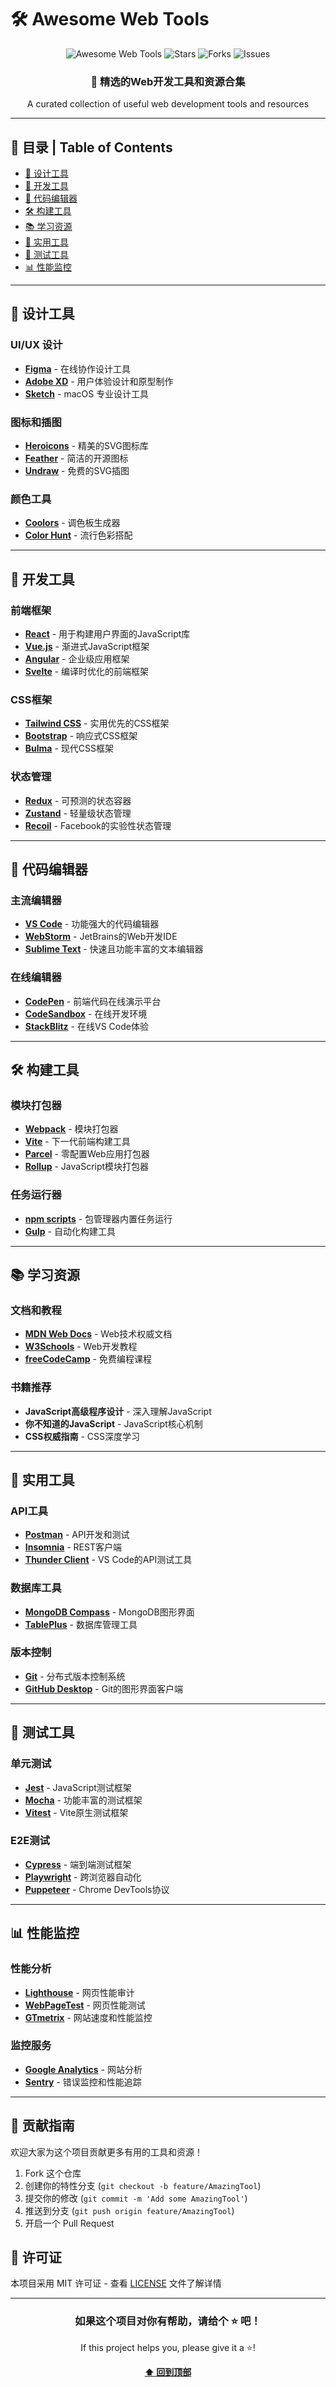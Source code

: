# 🛠️ Awesome Web Tools

<div align="center">
  <img src="https://img.shields.io/badge/Awesome-Web%20Tools-orange?style=for-the-badge&logo=awesome-lists" alt="Awesome Web Tools"/>
  <img src="https://img.shields.io/github/stars/coders-user/awesome-web-tools?style=for-the-badge" alt="Stars"/>
  <img src="https://img.shields.io/github/forks/coders-user/awesome-web-tools?style=for-the-badge" alt="Forks"/>
  <img src="https://img.shields.io/github/issues/coders-user/awesome-web-tools?style=for-the-badge" alt="Issues"/>
</div>

<div align="center">
  <h3>🌟 精选的Web开发工具和资源合集</h3>
  <p>A curated collection of useful web development tools and resources</p>
</div>

---

## 📖 目录 | Table of Contents

- [🎨 设计工具](#-设计工具)
- [🚀 开发工具](#-开发工具)
- [📝 代码编辑器](#-代码编辑器)
- [🛠️ 构建工具](#️-构建工具)
- [📚 学习资源](#-学习资源)
- [🔧 实用工具](#-实用工具)
- [🎯 测试工具](#-测试工具)
- [📊 性能监控](#-性能监控)

---

## 🎨 设计工具

### UI/UX 设计
- **[Figma](https://figma.com)** - 在线协作设计工具
- **[Adobe XD](https://www.adobe.com/products/xd.html)** - 用户体验设计和原型制作
- **[Sketch](https://www.sketch.com)** - macOS 专业设计工具

### 图标和插图
- **[Heroicons](https://heroicons.com)** - 精美的SVG图标库
- **[Feather](https://feathericons.com)** - 简洁的开源图标
- **[Undraw](https://undraw.co)** - 免费的SVG插图

### 颜色工具
- **[Coolors](https://coolors.co)** - 调色板生成器
- **[Color Hunt](https://colorhunt.co)** - 流行色彩搭配

---

## 🚀 开发工具

### 前端框架
- **[React](https://reactjs.org)** - 用于构建用户界面的JavaScript库
- **[Vue.js](https://vuejs.org)** - 渐进式JavaScript框架
- **[Angular](https://angular.io)** - 企业级应用框架
- **[Svelte](https://svelte.dev)** - 编译时优化的前端框架

### CSS框架
- **[Tailwind CSS](https://tailwindcss.com)** - 实用优先的CSS框架
- **[Bootstrap](https://getbootstrap.com)** - 响应式CSS框架
- **[Bulma](https://bulma.io)** - 现代CSS框架

### 状态管理
- **[Redux](https://redux.js.org)** - 可预测的状态容器
- **[Zustand](https://github.com/pmndrs/zustand)** - 轻量级状态管理
- **[Recoil](https://recoiljs.org)** - Facebook的实验性状态管理

---

## 📝 代码编辑器

### 主流编辑器
- **[VS Code](https://code.visualstudio.com)** - 功能强大的代码编辑器
- **[WebStorm](https://www.jetbrains.com/webstorm)** - JetBrains的Web开发IDE
- **[Sublime Text](https://www.sublimetext.com)** - 快速且功能丰富的文本编辑器

### 在线编辑器
- **[CodePen](https://codepen.io)** - 前端代码在线演示平台
- **[CodeSandbox](https://codesandbox.io)** - 在线开发环境
- **[StackBlitz](https://stackblitz.com)** - 在线VS Code体验

---

## 🛠️ 构建工具

### 模块打包器
- **[Webpack](https://webpack.js.org)** - 模块打包器
- **[Vite](https://vitejs.dev)** - 下一代前端构建工具
- **[Parcel](https://parceljs.org)** - 零配置Web应用打包器
- **[Rollup](https://rollupjs.org)** - JavaScript模块打包器

### 任务运行器
- **[npm scripts](https://docs.npmjs.com/misc/scripts)** - 包管理器内置任务运行
- **[Gulp](https://gulpjs.com)** - 自动化构建工具

---

## 📚 学习资源

### 文档和教程
- **[MDN Web Docs](https://developer.mozilla.org)** - Web技术权威文档
- **[W3Schools](https://www.w3schools.com)** - Web开发教程
- **[freeCodeCamp](https://www.freecodecamp.org)** - 免费编程课程

### 书籍推荐
- **JavaScript高级程序设计** - 深入理解JavaScript
- **你不知道的JavaScript** - JavaScript核心机制
- **CSS权威指南** - CSS深度学习

---

## 🔧 实用工具

### API工具
- **[Postman](https://www.postman.com)** - API开发和测试
- **[Insomnia](https://insomnia.rest)** - REST客户端
- **[Thunder Client](https://www.thunderclient.com)** - VS Code的API测试工具

### 数据库工具
- **[MongoDB Compass](https://www.mongodb.com/products/compass)** - MongoDB图形界面
- **[TablePlus](https://tableplus.com)** - 数据库管理工具

### 版本控制
- **[Git](https://git-scm.com)** - 分布式版本控制系统
- **[GitHub Desktop](https://desktop.github.com)** - Git的图形界面客户端

---

## 🎯 测试工具

### 单元测试
- **[Jest](https://jestjs.io)** - JavaScript测试框架
- **[Mocha](https://mochajs.org)** - 功能丰富的测试框架
- **[Vitest](https://vitest.dev)** - Vite原生测试框架

### E2E测试
- **[Cypress](https://www.cypress.io)** - 端到端测试框架
- **[Playwright](https://playwright.dev)** - 跨浏览器自动化
- **[Puppeteer](https://pptr.dev)** - Chrome DevTools协议

---

## 📊 性能监控

### 性能分析
- **[Lighthouse](https://developers.google.com/web/tools/lighthouse)** - 网页性能审计
- **[WebPageTest](https://www.webpagetest.org)** - 网页性能测试
- **[GTmetrix](https://gtmetrix.com)** - 网站速度和性能监控

### 监控服务
- **[Google Analytics](https://analytics.google.com)** - 网站分析
- **[Sentry](https://sentry.io)** - 错误监控和性能追踪

---

## 🤝 贡献指南

欢迎大家为这个项目贡献更多有用的工具和资源！

1. Fork 这个仓库
2. 创建你的特性分支 (`git checkout -b feature/AmazingTool`)
3. 提交你的修改 (`git commit -m 'Add some AmazingTool'`)
4. 推送到分支 (`git push origin feature/AmazingTool`)
5. 开启一个 Pull Request

## 📄 许可证

本项目采用 MIT 许可证 - 查看 [LICENSE](LICENSE) 文件了解详情

---

<div align="center">
  <h3>如果这个项目对你有帮助，请给个 ⭐️ 吧！</h3>
  <p>If this project helps you, please give it a ⭐️!</p>
  
  **[⬆ 回到顶部](#-awesome-web-tools)**
</div>